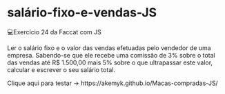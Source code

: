 # salário-fixo-e-vendas-JS
💻Exercício 24 da Faccat com JS
<p>Ler o salário fixo e o valor das vendas efetuadas pelo vendedor de uma empresa. Sabendo-se que
ele recebe uma comissão de 3% sobre o total das vendas até R$ 1.500,00 mais 5% sobre o que
ultrapassar este valor, calcular e escrever o seu salário total. </p>
<p>Clique aqui para testar -> https://akemyk.github.io/Macas-compradas-JS/ </p>
